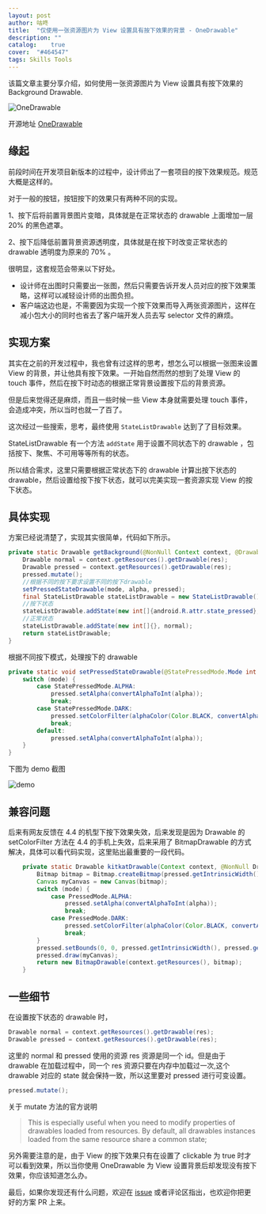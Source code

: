 ```yaml
---
layout: post
author: 咕咚
title:  "仅使用一张资源图片为 View 设置具有按下效果的背景 - OneDrawable"
description: ""
catalog:    true
cover:  "#464547"
tags: Skills Tools 
---
```

该篇文章主要分享介绍，如何使用一张资源图片为 View 设置具有按下效果的 Background Drawable.

![OneDrawable](http://7xr9gx.com1.z0.glb.clouddn.com/slogin.gif)

开源地址 [OneDrawable](https://github.com/maoruibin/OneDrawable)

## 缘起

前段时间在开发项目新版本的过程中，设计师出了一套项目的按下效果规范。规范大概是这样的。

对于一般的按钮，按钮按下的效果只有两种不同的实现。

1、按下后将前置背景图片变暗，具体就是在正常状态的 drawable 上面增加一层 20% 的黑色遮罩。

2、按下后降低前置背景资源透明度，具体就是在按下时改变正常状态的 drawable 透明度为原来的 70% 。

很明显，这套规范会带来以下好处。

* 设计师在出图时只需要出一张图，然后只需要告诉开发人员对应的按下效果策略，这样可以减轻设计师的出图负担。
* 客户端这边也是，不需要因为实现一个按下效果而导入两张资源图片，这样在减小包大小的同时也省去了客户端开发人员去写 selector 文件的麻烦。  

## 实现方案

其实在之前的开发过程中，我也曾有过这样的思考，想怎么可以根据一张图来设置 View 的背景，并让他具有按下效果。一开始自然而然的想到了处理 View 的 touch 事件，然后在按下时动态的根据正常背景设置按下后的背景资源。

但是后来觉得还是麻烦，而且一些时候一些 View 本身就需要处理 touch 事件，会造成冲突，所以当时也就一了百了。

这次经过一些搜索，思考，最终使用 `StateListDrawable` 达到了了目标效果。

StateListDrawable 有一个方法 `addState` 用于设置不同状态下的 drawable ，包括按下、聚焦、不可用等等所有的状态。

所以结合需求，这里只需要根据正常状态下的 drawable 计算出按下状态的 drawable，然后设置给按下按下状态，就可以完美实现一套资源实现 View 的按下状态。   

## 具体实现

方案已经说清楚了，实现其实很简单，代码如下所示。

```java
private static Drawable getBackground(@NonNull Context context, @DrawableRes int res, @StatePressedMode.Mode int mode, @FloatRange(from = 0.0f, to = 1.0f) float alpha) {
    Drawable normal = context.getResources().getDrawable(res);
    Drawable pressed = context.getResources().getDrawable(res);
    pressed.mutate();
    //根据不同的按下要求设置不同的按下drawable
    setPressedStateDrawable(mode, alpha, pressed);
    final StateListDrawable stateListDrawable = new StateListDrawable();
    //按下状态
    stateListDrawable.addState(new int[]{android.R.attr.state_pressed}, pressed);
    //正常状态
    stateListDrawable.addState(new int[]{}, normal);
    return stateListDrawable;
}
```

根据不同按下模式，处理按下的 drawable

```java
private static void setPressedStateDrawable(@StatePressedMode.Mode int mode, @FloatRange(from = 0.0f, to = 1.0f) float alpha, @NonNull Drawable pressed) {
    switch (mode) {
        case StatePressedMode.ALPHA:
            pressed.setAlpha(convertAlphaToInt(alpha));
            break;
        case StatePressedMode.DARK:
            pressed.setColorFilter(alphaColor(Color.BLACK, convertAlphaToInt(alpha)), PorterDuff.Mode.SRC_ATOP);
            break;
        default:
            pressed.setAlpha(convertAlphaToInt(alpha));
    }
}
```

下图为 demo 截图

![demo](http://7xr9gx.com1.z0.glb.clouddn.com/statebackgroundv2.gif)

## 兼容问题

后来有网友反馈在 4.4 的机型下按下效果失效，后来发现是因为 Drawable 的 setColorFilter 方法在 4.4 的手机上失效，后来采用了 BitmapDrawable 的方式解决，具体可以看代码实现，这里贴出最重要的一段代码。
```java
    private static Drawable kitkatDrawable(Context context, @NonNull Drawable pressed, @PressedMode.Mode int mode, @FloatRange(from = 0.0f, to = 1.0f) float alpha) {
        Bitmap bitmap = Bitmap.createBitmap(pressed.getIntrinsicWidth(), pressed.getIntrinsicHeight(), Bitmap.Config.ARGB_8888);
        Canvas myCanvas = new Canvas(bitmap);
        switch (mode) {
            case PressedMode.ALPHA:
                pressed.setAlpha(convertAlphaToInt(alpha));
                break;
            case PressedMode.DARK:
                pressed.setColorFilter(alphaColor(Color.BLACK, convertAlphaToInt(alpha)), PorterDuff.Mode.SRC_ATOP);
                break;
        }
        pressed.setBounds(0, 0, pressed.getIntrinsicWidth(), pressed.getIntrinsicHeight());
        pressed.draw(myCanvas);
        return new BitmapDrawable(context.getResources(), bitmap);
    }
```

## 一些细节
在设置按下状态的 drawable 时，

```java
Drawable normal = context.getResources().getDrawable(res);
Drawable pressed = context.getResources().getDrawable(res);
```

这里的 normal 和 pressed 使用的资源 res 资源是同一个 id。但是由于 drawable 在加载过程中，同一个 res 资源只要在内存中加载过一次,这个 drawable 对应的 state 就会保持一致，所以这里要对 pressed 进行可变设置。

```java
pressed.mutate();
```

关于 mutate 方法的官方说明

> This is especially useful when you need to modify properties of drawables loaded from resources. By default, all drawables instances loaded from the same resource share a common state;


另外需要注意的是，由于 View 的按下效果只有在设置了 clickable 为 true 时才可以看到效果，所以当你使用 OneDrawable 为 View 设置背景后却发现没有按下效果，你应该知道怎么办。


最后，如果你发现还有什么问题，欢迎在 [issue](https://github.com/maoruibin/OneDrawable/issues) 或者评论区指出，也欢迎你把更好的方案 PR 上来。
